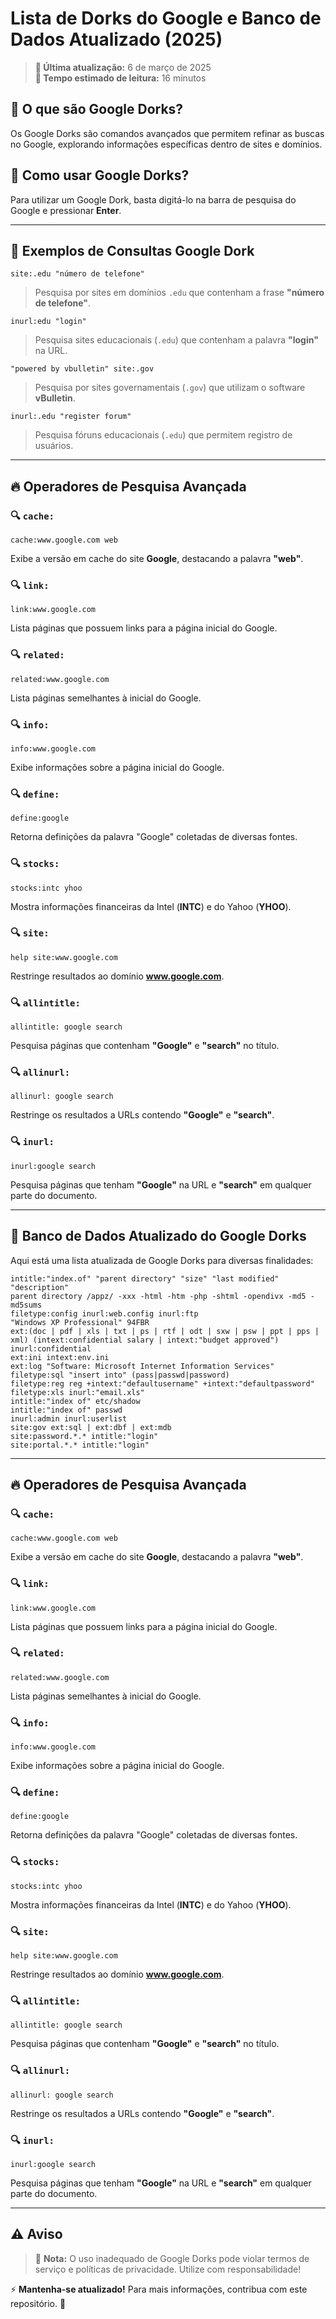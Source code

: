 # Lista de Dorks do Google e Banco de Dados Atualizado (2025)

> **📌 Última atualização:** 6 de março de 2025  
> **📖 Tempo estimado de leitura:** 16 minutos

## 📌 O que são Google Dorks?

Os Google Dorks são comandos avançados que permitem refinar as buscas no Google, explorando informações específicas dentro de sites e domínios.

## 🔎 Como usar Google Dorks?

Para utilizar um Google Dork, basta digitá-lo na barra de pesquisa do Google e pressionar **Enter**.

---

## 📜 Exemplos de Consultas Google Dork

```plaintext
site:.edu "número de telefone"
```
> Pesquisa por sites em domínios `.edu` que contenham a frase **"número de telefone"**.

```plaintext
inurl:edu "login"
```
> Pesquisa sites educacionais (`.edu`) que contenham a palavra **"login"** na URL.

```plaintext
"powered by vbulletin" site:.gov
```
> Pesquisa por sites governamentais (`.gov`) que utilizam o software **vBulletin**.

```plaintext
inurl:.edu "register forum"
```
> Pesquisa fóruns educacionais (`.edu`) que permitem registro de usuários.

---

## 🔥 Operadores de Pesquisa Avançada

### 🔍 `cache:`
```plaintext
cache:www.google.com web
```
Exibe a versão em cache do site **Google**, destacando a palavra **"web"**.

### 🔍 `link:`
```plaintext
link:www.google.com
```
Lista páginas que possuem links para a página inicial do Google.

### 🔍 `related:`
```plaintext
related:www.google.com
```
Lista páginas semelhantes à inicial do Google.

### 🔍 `info:`
```plaintext
info:www.google.com
```
Exibe informações sobre a página inicial do Google.

### 🔍 `define:`
```plaintext
define:google
```
Retorna definições da palavra "Google" coletadas de diversas fontes.

### 🔍 `stocks:`
```plaintext
stocks:intc yhoo
```
Mostra informações financeiras da Intel (**INTC**) e do Yahoo (**YHOO**).

### 🔍 `site:`
```plaintext
help site:www.google.com
```
Restringe resultados ao domínio **www.google.com**.

### 🔍 `allintitle:`
```plaintext
allintitle: google search
```
Pesquisa páginas que contenham **"Google"** e **"search"** no título.

### 🔍 `allinurl:`
```plaintext
allinurl: google search
```
Restringe os resultados a URLs contendo **"Google"** e **"search"**.

### 🔍 `inurl:`
```plaintext
inurl:google search
```
Pesquisa páginas que tenham **"Google"** na URL e **"search"** em qualquer parte do documento.

---

## 📂 Banco de Dados Atualizado do Google Dorks

Aqui está uma lista atualizada de Google Dorks para diversas finalidades:

```plaintext
intitle:"index.of" "parent directory" "size" "last modified" "description"
parent directory /appz/ -xxx -html -htm -php -shtml -opendivx -md5 -md5sums
filetype:config inurl:web.config inurl:ftp
"Windows XP Professional" 94FBR
ext:(doc | pdf | xls | txt | ps | rtf | odt | sxw | psw | ppt | pps | xml) (intext:confidential salary | intext:"budget approved") inurl:confidential
ext:ini intext:env.ini
ext:log "Software: Microsoft Internet Information Services"
filetype:sql "insert into" (pass|passwd|password)
filetype:reg reg +intext:"defaultusername" +intext:"defaultpassword"
filetype:xls inurl:"email.xls"
intitle:"index of" etc/shadow
intitle:"index of" passwd
inurl:admin inurl:userlist
site:gov ext:sql | ext:dbf | ext:mdb
site:password.*.* intitle:"login"
site:portal.*.* intitle:"login"
```

---

## 🔥 Operadores de Pesquisa Avançada

### 🔍 `cache:`
```plaintext
cache:www.google.com web
```
Exibe a versão em cache do site **Google**, destacando a palavra **"web"**.

### 🔍 `link:`
```plaintext
link:www.google.com
```
Lista páginas que possuem links para a página inicial do Google.

### 🔍 `related:`
```plaintext
related:www.google.com
```
Lista páginas semelhantes à inicial do Google.

### 🔍 `info:`
```plaintext
info:www.google.com
```
Exibe informações sobre a página inicial do Google.

### 🔍 `define:`
```plaintext
define:google
```
Retorna definições da palavra "Google" coletadas de diversas fontes.

### 🔍 `stocks:`
```plaintext
stocks:intc yhoo
```
Mostra informações financeiras da Intel (**INTC**) e do Yahoo (**YHOO**).

### 🔍 `site:`
```plaintext
help site:www.google.com
```
Restringe resultados ao domínio **www.google.com**.

### 🔍 `allintitle:`
```plaintext
allintitle: google search
```
Pesquisa páginas que contenham **"Google"** e **"search"** no título.

### 🔍 `allinurl:`
```plaintext
allinurl: google search
```
Restringe os resultados a URLs contendo **"Google"** e **"search"**.

### 🔍 `inurl:`
```plaintext
inurl:google search
```
Pesquisa páginas que tenham **"Google"** na URL e **"search"** em qualquer parte do documento.

---

## ⚠️ Aviso

> 📢 **Nota:** O uso inadequado de Google Dorks pode violar termos de serviço e políticas de privacidade. Utilize com responsabilidade!  

⚡ **Mantenha-se atualizado!** Para mais informações, contribua com este repositório. 🚀
